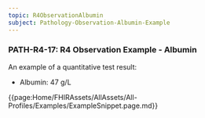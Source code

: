 ```yaml
---
topic: R4ObservationAlbumin
subject: Pathology-Observation-Albumin-Example
---
```

### PATH-R4-17: R4 Observation Example - Albumin
An example of a quantitative test result:
* Albumin: 47 g/L

{{page:Home/FHIRAssets/AllAssets/All-Profiles/Examples/ExampleSnippet.page.md}}